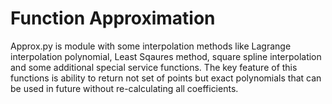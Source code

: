 # Function Approximation

Approx.py is module with some interpolation methods like Lagrange interpolation polynomial, Least Sqaures method, square spline interpolation and some additional special service functions. The key feature of this functions is ability to return not set of points but exact polynomials that can be used in future without re-calculating all coefficients.
